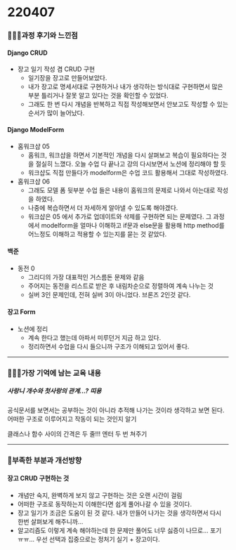 # 220407

### 👨🏼‍🏫과정 후기와 느낀점

#### Django CRUD

- 장고 일기 작성 겸 CRUD 구현
  - 일기장을 장고로 만들어보았다.
  - 내가 장고로 명세서대로 구현하거나 내가 생각하는 방식대로 구현하면서 많은 부분 틀리거나 잘못 알고 있다는 것을 확인할 수 있었다.
  - 그래도 한 번 다시 개념을 반복하고 직접 작성해보면서 안보고도 작성할 수 있는 순서가 많이 늘어났다.



#### Django ModelForm

- 홈워크샵 05
  - 홈워크, 워크샵을 하면서 기본적인 개념을 다시 살펴보고 복습이 필요하다는 것을 절실히 느꼈다. 오늘 수업 다 끝나고 강의 다시보면서 노션에 정리해야 할 듯
  - 워크샵도 직접 만들다가 modelform은 수업 코드 활용해서 그대로 작성하였다.
- 홈워크샵 06
  - 그래도 모델 폼 뒷부분 수업 들은 내용이 홈워크의 문제로 나와서 아는대로 작성을 하였다.
  - 나중에 복습하면서 더 자세하게 알아낼 수 있도록 해야겠다.
  - 워크샵은 05 에서 추가로 업데이트와 삭제를 구현하면 되는 문제였다. 그 과정에서 modelform을 얼마나 이해하고 if문과 else문을 활용해 http method를 어느정도 이해하고 적용할 수 있는지를 묻는 것 같았다.



#### 백준

- 동전 0
  - 그리디의 가장 대표적인 거스름돈 문제와 같음
  - 주어지는 동전을 리스트로 받은 후 내림차순으로 정렬하여 계속 나누는 것
  - 실버 3인 문제인데, 전혀 실버 3이 아니었다. 브론즈 2인것 같다.




#### 장고 Form

- 노션에 정리
  - 계속 한다고 했는데 아파서 미루던거 지금 하고 있다.
  - 정리하면서 수업을 다시 들으니까 구조가 이해되고 있어서 좋다.

---

### 💁🏼‍♂️가장 기억에 남는 교육 내용

##### 사랑니 개수와 첫사랑의 관계...? 띠용

공식문서를 보면서는 공부하는 것이 아니라 추적해 나가는 것이라 생각하고 보면 된다. 어떠한 구조로 이루어지고 작동이 되는 것인지 알기

클래스나 함수 사이의 간격은 두 줄!!! 엔터 두 번 쳐주기

---

### 💫부족한 부분과 개선방향

#### 장고 CRUD 구현하는 것

- 개념만 숙지, 완벽하게 보지 않고 구현하는 것은 오랜 시간이 걸림
- 어떠한 구조로 동작하는지 이해한다면 쉽게 풀어나갈 수 있을 것이다.
- 장고 일기가 조금은 도움이 된 것 같다. 내가 만들어 나가는 것을 생각하면서 다시 한번 살펴보게 해주니까...
- 알고리즘도 이렇게 계속 해야하는데 한 문제만 풀어도 너무 싫증이 나므로... 포기 ㅠㅠ... 우선 선택과 집중으로는 정처기 실기 + 장고이다.
